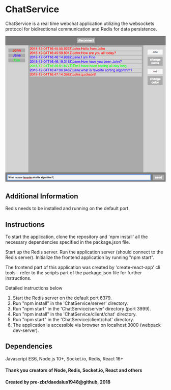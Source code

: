 # ChatService

ChatService is a real time webchat application utilizing 
the websockets protocol for bidirectional communication and
Redis for data persistence.

![ChatService](https://github.com/daedalus1948/project_images/blob/master/ChatService.png)

## Additional Information

Redis needs to be installed and running on the default port.

## Instructions

To start the application, clone the repository and 'npm install' 
all the necessary dependencies specified in the package.json file.

Start up the Redis server.
Run the application server (should connect to the Redis server).
Initialize the frontend application by running "npm start".

The frontend part of this application was created by 'create-react-app' cli tools - 
refer to the scripts part of the package.json file for further instructions.

Detailed instructions below

1) Start the Redis server on the default port 6379.
2) Run "npm install" in the 'ChatService/server' directory.
3) Run "npm start" in the 'ChatService/server' directory (port 3999).
4) Run "npm install" in the 'ChatService/client/chat' directory.
5) Run "npm start" in the 'ChatService/client/chat' directory.
6) The application is accessible via browser on localhost:3000 (webpack dev-server).

## Dependencies

Javascript ES6, Node.js 10+, Socket.io, Redis, React 16+

#### Thank you creators of Node, Redis, Socket.io, React and others 
#### Created by pre-zbr/daedalus1948@github, 2018
